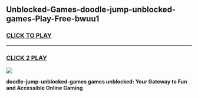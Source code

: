 
## Unblocked-Games-doodle-jump-unblocked-games-Play-Free-bwuu1
<h3>
<a href="https://premium76.site?title=doodle-jump-unblocked-games&ref=20M">CLICK TO PLAY</a></h3>
<hr>

<h3>
<a href="https://premium76.site?title=doodle-jump-unblocked-games&ref=20M">CLICK 2 PLAY</a>
  
</h3>

<a href="https://premium76.site?title=doodle-jump-unblocked-games&ref=19M"><img src="https://clearcache.store/games.png"></a>


**doodle-jump-unblocked-games games unblocked: Your Gateway to Fun and Accessible Online Gaming**
